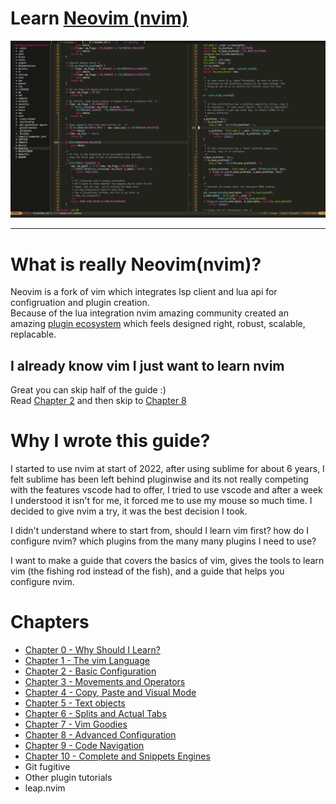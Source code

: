# Learn [Neovim (nvim)](https://github.com/neovim/neovim)

![nvim Screenshot](./media/preview.png)

---

# What is really Neovim(nvim)?
Neovim is a fork of vim which integrates lsp client and lua api for configruation and plugin creation. \
Because of the lua integration nvim amazing community created an amazing [plugin ecosystem](https://github.com/rockerBOO/awesome-neovim) which feels designed right, robust, scalable, replacable.

## I already know vim I just want to learn nvim
Great you can skip half of the guide :) \
Read [Chapter 2](chapters/02-basic-config.md) and then skip to [Chapter 8](chapters/08-code-navigation.md)

# Why I wrote this guide?
I started to use nvim at start of 2022, after using sublime for about 6 years, I felt sublime has been left behind pluginwise and its not really competing with the features vscode had to offer, I tried to use vscode and after a week I understood it isn't for me, it forced me to use my mouse so much time. I decided to give nvim a try, it was the best decision I took.

I didn't understand where to start from, should I learn vim first? how do I configure nvim? which plugins from the many many plugins I need to use?

I want to make a guide that covers the basics of vim, gives the tools to learn vim (the fishing rod instead of the fish), and a guide that helps you configure nvim.

# Chapters
* [Chapter 0 - Why Should I Learn?](chapters/00-why-should-i-learn.md)
* [Chapter 1 - The vim Language](chapters/01-the-vim-language.md)
* [Chapter 2 - Basic Configuration](chapters/02-basic-config.md)
* [Chapter 3 - Movements and Operators](chapters/03-movements-and-operators.md)
* [Chapter 4 - Copy, Paste and Visual Mode](chapters/04-copy-paste-visual.md)
* [Chapter 5 - Text objects](chapters/05-text-objects.md)
* [Chapter 6 - Splits and Actual Tabs](chapters/06-splits-and-actual-tabs.md)
* [Chapter 7 - Vim Goodies](chapters/07-vim-goodies.md)
* [Chapter 8 - Advanced Configuration](chapters/08-advanced-config.md)
* [Chapter 9 - Code Navigation](chapters/09-code-navigation.md)
* [Chapter 10 - Complete and Snippets Engines](chapters/10-complete-engine.md)
* Git fugitive
* Other plugin tutorials
* leap.nvim
